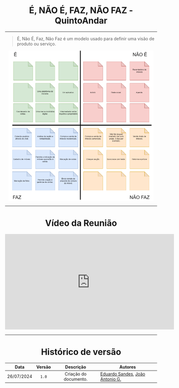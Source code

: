 <center>

# É, NÃO É, FAZ, NÃO FAZ - QuintoAndar

</center>

---

> É, Não É, Faz, Não Faz é um modelo usado para definir uma visão de produto ou serviço.

<center>
    <img src="https://raw.githubusercontent.com/Hunter104/requisitos-quintoandar-2024.1/main/docs/assets/ehnehfaznfaz.png?raw=true" style="width:50vw"/> 
</center>

---

<center>

# Vídeo da Reunião

</center>

<iframe width="560" height="315" src="https://www.youtube.com/embed/ZEgFp1f4OmI?si=gkDkh0ezHsgKS_Jm" title="YouTube video player" frameborder="0" allow="accelerometer; autoplay; clipboard-write; encrypted-media; gyroscope; picture-in-picture; web-share" referrerpolicy="strict-origin-when-cross-origin" allowfullscreen></iframe>

---

<center>

# Histórico de versão

</center>

<div style="margin: 0 auto; width: fit-content;">

|    Data    | Versão |       Descrição       | Autores                                                                                              |
|:----------:|:------:|:---------------------:|------------------------------------------------------------------------------------------------------|
| 26/07/2024 | `1.0`  | Criação do documento. | [Eduardo Sandes](https://github.com/DiceRunner714), [João Antonio G.](https://github.com/joaoseisei) |

</div>
